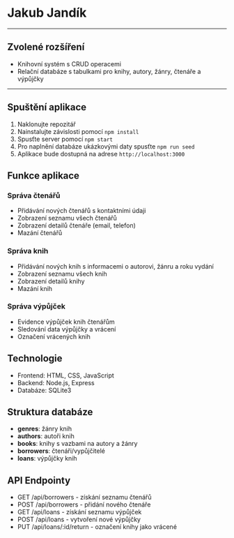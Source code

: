 # Jakub Jandík
---
## Zvolené rozšíření
- Knihovní systém s CRUD operacemi
- Relační databáze s tabulkami pro knihy, autory, žánry, čtenáře a výpůjčky
---
## Spuštění aplikace

1. Naklonujte repozitář
2. Nainstalujte závislosti pomocí `npm install`
3. Spusťte server pomocí `npm start`
4. Pro naplnění databáze ukázkovými daty spusťte `npm run seed`
5. Aplikace bude dostupná na adrese `http://localhost:3000`

## Funkce aplikace

### Správa čtenářů
- Přidávání nových čtenářů s kontaktními údaji
- Zobrazení seznamu všech čtenářů
- Zobrazení detailů čtenáře (email, telefon)
- Mazání čtenářů

### Správa knih
- Přidávání nových knih s informacemi o autorovi, žánru a roku vydání
- Zobrazení seznamu všech knih
- Zobrazení detailů knihy
- Mazání knih

### Správa výpůjček
- Evidence výpůjček knih čtenářům
- Sledování data výpůjčky a vrácení
- Označení vrácených knih

## Technologie
- Frontend: HTML, CSS, JavaScript
- Backend: Node.js, Express
- Databáze: SQLite3

## Struktura databáze
- **genres**: žánry knih
- **authors**: autoři knih
- **books**: knihy s vazbami na autory a žánry
- **borrowers**: čtenáři/vypůjčitelé
- **loans**: výpůjčky knih

## API Endpointy
- GET /api/borrowers - získání seznamu čtenářů
- POST /api/borrowers - přidání nového čtenáře
- GET /api/loans - získání seznamu výpůjček
- POST /api/loans - vytvoření nové výpůjčky
- PUT /api/loans/:id/return - označení knihy jako vrácené
